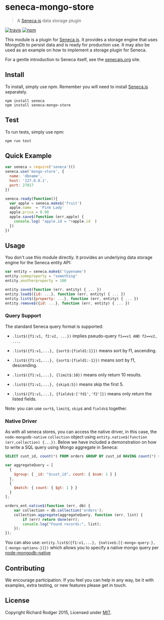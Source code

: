 # seneca-mongo-store

> A [Seneca.js][] data storage plugin

[![travis][travis-badge]][travis-url]
[![npm][npm-badge]][npm-url]

This module is a plugin for [Seneca.js][]. It provides a storage engine that uses MongoDb to
persist data and is ready for production use. It may also be used as an example on how to implement
a storage plugin for Seneca.

For a gentle introduction to Seneca itself, see the [senecajs.org][seneca.js] site.

## Install
To install, simply use npm. Remember you will need to install [Seneca.js][] separately.

```
npm install seneca
npm install seneca-mongo-store
```

## Test
To run tests, simply use npm:

```
npm run test
```

## Quick Example
```js
var seneca = require('seneca')()
seneca.use('mongo-store', {
  name: 'dbname',
  host: '127.0.0.1',
  port: 27017
})

seneca.ready(function(){
  var apple = seneca.make$('fruit')
  apple.name  = 'Pink Lady'
  apple.price = 0.99
  apple.save$(function (err,apple) {
    console.log( "apple.id = "+apple.id  )
  })
})
```

## Usage
You don't use this module directly. It provides an underlying data storage engine for the Seneca
entity API:

```js
var entity = seneca.make$('typename')
entity.someproperty = "something"
entity.anotherproperty = 100

entity.save$(function (err, entity) { ... })
entity.load$({id: ...}, function (err, entity) { ... })
entity.list$({property: ...}, function (err, entity) { ... })
entity.remove$({id: ...}, function (err, entity) { ... })
```

### Query Support
The standard Seneca query format is supported:

- `.list$({f1:v1, f2:v2, ...})` implies pseudo-query `f1==v1 AND f2==v2, ...`.

- `.list$({f1:v1,...}, {sort$:{field1:1}})` means sort by f1, ascending.

- `.list$({f1:v1,...}, {sort$:{field1:-1}})` means sort by f1, descending.

- `.list$({f1:v1,...}, {limit$:10})` means only return 10 results.

- `.list$({f1:v1,...}, {skip$:5})` means skip the first 5.

- `.list$({f1:v1,...}, {fields$:['fd1','f2']})` means only return the listed fields.

Note: you can use `sort$`, `limit$`, `skip$` and `fields$` together.

### Native Driver
As with all seneca stores, you can access the native driver, in this case, the `node-mongodb-native`
`collection` object using `entity.native$(function (err,collection) {...})`. Below we have included
a demonstration on how to write a SQL query using Mongo aggregate in Seneca:

```SQL
SELECT cust_id, count(*) FROM orders GROUP BY cust_id HAVING count(*) > 1
```

```js
var aggregateQuery = [
  {
    $group: { _id: "$cust_id", count: { $sum: 1 } }
  },
  {
    $match: { count: { $gt: 1 } }
  }
];

orders_ent.native$(function (err, db) {
	var collection = db.collection('orders');
	collection.aggregate(aggregateQuery, function (err, list) {
		if (err) return done(err);
		console.log("Found records:", list);
	});
});
````

You can also use: `entity.list$({f1:v1,...}, {native$:[{-mongo-query-}, {-mongo-options-}]})` which
allows you to specify a native mongo query per [node-mongodb-native][]

## Contributing
We encourage participation. If you feel you can help in any way, be it with
examples, extra testing, or new features please get in touch.

## License
Copyright Richard Rodger 2015, Licensed under [MIT][].

[MIT]: ./LICENSE
[Contribution Guide]: ./CONTRIBUTING.md
[eg]: ./eg/basic-usage.js

[travis-badge]: https://img.shields.io/travis/rjrodger/seneca-mongo-store.svg?style=flat-square
[travis-url]: https://travis-ci.org/rjrodger/seneca-mongo-store
[npm-badge]: https://img.shields.io/npm/v/seneca-mongo-store.svg?style=flat-square
[npm-url]: https://npmjs.org/package/seneca-mongo-store

[Seneca.js]: https://www.npmjs.com/package/seneca
[node-mongodb-native]: http://mongodb.github.com/node-mongodb-native/markdown-docs/queries.html
